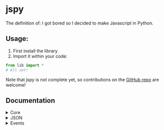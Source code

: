 # jspy
The definition of: I got bored so I decided to make Javascript in Python.

## Usage:
1) First install the library   
2) Import it within your code:
```py
from lib import *
# All set!
```

Note that jspy is not complete yet, so contributions on the [GitHub repo](https://github.com/DaInfLoop/jspy) are welcome!

## Documentation

<details>
  <summary>Core</summary>
### class Object
Class you can use to create an object. This is not the recommended way to create an object, and you should use `createObject()` instead.

### lib#createObject
Create an object from a dictionary.

Usage:
```py
myObj = createObject({"hello": "world"})
```

### lib#require
Import a module/JSON file.

Usage:
```py
# Imagine I have a file in the same directory called "coolFile.py"

coolFile = require('coolFile')
```

### class Console
The console class. This does nothing special being called manually, so just use the `console` variable.

### true/false/null
Self-explanatory. `true == True`, `false == False`, `null == None`.
</details>

<details>
  <summary>JSON</summary>
Already pre-imported, but you can run <code>require('jspy:json')</code> to re-import.

### JSON#parse -> lib.core.Object
Parse a JSON object and make it into an Object.

Usage:
```py
parsed = JSON.parse('{"hello":"world"}')

console.log(parsed) # {"hello": "world"}
```

### JSON#stringify -> str
Stringify a dict. You can specify how many spaces you want for the indent.

Usage:
```py
myDict = {"hello": "world"}

console.log(JSON.stringify(myDict, null, 2))
"""
{
  "hello": "world"
}
"""
```
</details>

<details>
  <summary>Events</summary>
Import via <code>require('jspy:events')</code>.

### class EventEmitter
Create an EventEmitter.

Usage:
```py
emitter = EventEmitter()
```

### EventEmitter#on -> null
Register an event.

Usage:
```py
emitter.on('event', handler)
```

### EventEmitter#once -> null
Register an event that will delete itself when emitted.

Usage:
```py
emitter.once('event', handler)

# After `handler` is run, the event will no longer run `handler`.
```

### @EventEmitter#event -> Callable
A decorator that you can add to a function to register it as an event.

Usage:
```py
# emitter.on
@emitter.event('event')
def onHandler(args):
  console.log(args)

# emitter.once
@emitter.event('event', once=True)
def onceHandler(args):
  console.log(args)
```

### EventEmitter#emit -> bool
Emit an event. Runs all event handlers. Returns `True` if an event handler was found, or `False` if one wasn't found.

Usage:
```py
@emitter.event('event')
def onHandler(args):
  console.log(args)

emitter.emit('event', "hello!") # prints "hello!"
```
</details>